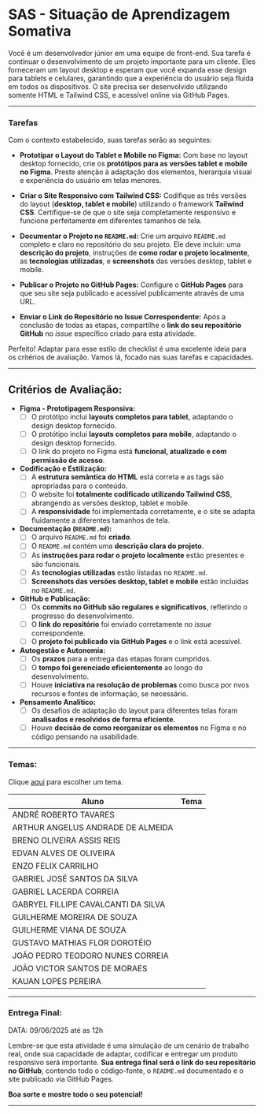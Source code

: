 # SAS - Situação de Aprendizagem Somativa
Você é um desenvolvedor júnior em uma equipe de front-end. Sua tarefa é continuar o desenvolvimento de um projeto importante para um cliente. Eles forneceram um layout desktop e esperam que você expanda esse design para tablets e celulares, garantindo que a experiência do usuário seja fluida em todos os dispositivos. O site precisa ser desenvolvido utilizando somente HTML e Tailwind CSS, e acessível online via GitHub Pages.

---

### Tarefas

Com o contexto estabelecido, suas tarefas serão as seguintes:

* **Prototipar o Layout do Tablet e Mobile no Figma:** Com base no layout desktop fornecido, crie os **protótipos para as versões tablet e mobile no Figma**. Preste atenção à adaptação dos elementos, hierarquia visual e experiência do usuário em telas menores.

* **Criar o Site Responsivo com Tailwind CSS:** Codifique as três versões do layout (**desktop, tablet e mobile**) utilizando o framework **Tailwind CSS**. Certifique-se de que o site seja completamente responsivo e funcione perfeitamente em diferentes tamanhos de tela.

* **Documentar o Projeto no `README.md`:** Crie um arquivo `README.md` completo e claro no repositório do seu projeto. Ele deve incluir: uma **descrição do projeto**, instruções de **como rodar o projeto localmente**, as **tecnologias utilizadas**, e **screenshots** das versões desktop, tablet e mobile.

* **Publicar o Projeto no GitHub Pages:** Configure o **GitHub Pages** para que seu site seja publicado e acessível publicamente através de uma URL.

* **Enviar o Link do Repositório no Issue Correspondente:** Após a conclusão de todas as etapas, compartilhe o **link do seu repositório GitHub** no *issue* específico criado para esta atividade.

Perfeito! Adaptar para esse estilo de checklist é uma excelente ideia para os critérios de avaliação. Vamos lá, focado nas suas tarefas e capacidades.

---

## Critérios de Avaliação:

* **Figma - Prototipagem Responsiva:**
    * [ ] O protótipo inclui **layouts completos para tablet**, adaptando o design desktop fornecido.
    * [ ] O protótipo inclui **layouts completos para mobile**, adaptando o design desktop fornecido.
    * [ ] O link do projeto no Figma está **funcional, atualizado e com permissão de acesso**.

* **Codificação e Estilização:**
    * [ ] A **estrutura semântica do HTML** está correta e as tags são apropriadas para o conteúdo.
    * [ ] O website foi **totalmente codificado utilizando Tailwind CSS**, abrangendo as versões desktop, tablet e mobile.
    * [ ] A **responsividade** foi implementada corretamente, e o site se adapta fluidamente a diferentes tamanhos de tela.

* **Documentação (`README.md`):**
    * [ ] O arquivo `README.md` foi **criado**.
    * [ ] O `README.md` contém uma **descrição clara do projeto**.
    * [ ] As **instruções para rodar o projeto localmente** estão presentes e são funcionais.
    * [ ] As **tecnologias utilizadas** estão listadas no `README.md`.
    * [ ] **Screenshots das versões desktop, tablet e mobile** estão incluídas no `README.md`.

* **GitHub e Publicação:**
    * [ ] Os **commits no GitHub são regulares e significativos**, refletindo o progresso do desenvolvimento.
    * [ ] O **link do repositório** foi enviado corretamente no *issue* correspondente.
    * [ ] O **projeto foi publicado via GitHub Pages** e o link está acessível.

* **Autogestão e Autonomia:**
    * [ ] Os **prazos** para a entrega das etapas foram cumpridos.
    * [ ] O **tempo foi gerenciado eficientemente** ao longo do desenvolvimento.
    * [ ] Houve **iniciativa na resolução de problemas** como busca por nvos recursos e fontes de informação, se necessário.

* **Pensamento Analítico:**
    * [ ] Os desafios de adaptação do layout para diferentes telas foram **analisados e resolvidos de forma eficiente**.
    * [ ] Houve **decisão de como reorganizar os elementos** no Figma e no código pensando na usabilidade.

---

### Temas:

Clique [aqui](https://reliable-yttrium-924.notion.site/Atividades-Figma-88af74a199f84cbe9cf27ccdf79daf2b) para escolher um tema.

| Aluno                                     | Tema |
|------------------------------------------|------|
| ANDRÉ ROBERTO TAVARES                    |      |
| ARTHUR ANGELUS ANDRADE DE ALMEIDA       |      |
| BRENO OLIVEIRA ASSIS REIS               |      |
| EDVAN ALVES DE OLIVEIRA                 |      |
| ENZO FELIX CARRILHO                     |      |
| GABRIEL JOSÉ SANTOS DA SILVA            |      |
| GABRIEL LACERDA CORREIA                 |      |
| GABRYEL FILLIPE CAVALCANTI DA SILVA     |      |
| GUILHERME MOREIRA DE SOUZA              |      |
| GUILHERME VIANA DE SOUZA                |      |
| GUSTAVO MATHIAS FLOR DOROTÉIO           |      |
| JOÃO PEDRO TEODORO NUNES CORREIA        |      |
| JOÃO VICTOR SANTOS DE MORAES            |      |
| KAUAN LOPES PEREIRA                     |      |

---
### Entrega Final:

DATA: 09/06/2025 até as 12h

Lembre-se que esta atividade é uma simulação de um cenário de trabalho real, onde sua capacidade de adaptar, codificar e entregar um produto responsivo será importante. **Sua entrega final será o link do seu repositório no GitHub**, contendo todo o código-fonte, o `README.md` documentado e o site publicado via GitHub Pages.

**Boa sorte e mostre todo o seu potencial!**

---
